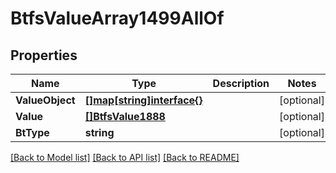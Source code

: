 # BtfsValueArray1499AllOf

## Properties

Name | Type | Description | Notes
------------ | ------------- | ------------- | -------------
**ValueObject** | [**[]map[string]interface{}**](map[string]interface{}.md) |  | [optional] 
**Value** | [**[]BtfsValue1888**](BTFSValue-1888.md) |  | [optional] 
**BtType** | **string** |  | [optional] 

[[Back to Model list]](../README.md#documentation-for-models) [[Back to API list]](../README.md#documentation-for-api-endpoints) [[Back to README]](../README.md)


